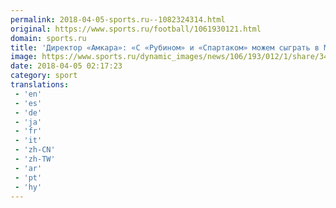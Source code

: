```yaml
---
permalink: 2018-04-05-sports.ru--1082324314.html
original: https://www.sports.ru/football/1061930121.html
domain: sports.ru
title: 'Директор «Амкара»: «С «Рубином» и «Спартаком» можем сыграть в Москве или Хабаровске»'
image: https://www.sports.ru/dynamic_images/news/106/193/012/1/share/346547.png
date: 2018-04-05 02:17:23
category: sport
translations: 
 - 'en'
 - 'es'
 - 'de'
 - 'ja'
 - 'fr'
 - 'it'
 - 'zh-CN'
 - 'zh-TW'
 - 'ar'
 - 'pt'
 - 'hy'
---
```


